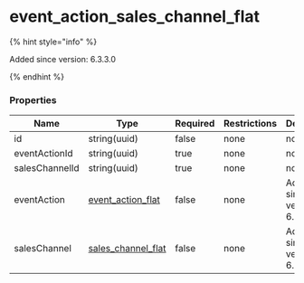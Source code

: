
# event_action_sales_channel_flat

{% hint style="info" %}

Added since version: 6.3.3.0

{% endhint %}

### Properties

|Name|Type|Required|Restrictions|Description|
|---|---|---|---|---|
|id|string(uuid)|false|none|none|
|eventActionId|string(uuid)|true|none|none|
|salesChannelId|string(uuid)|true|none|none|
|eventAction|[event_action_flat](/schema/event_action_flat)|false|none|Added since version: 6.0.0.0|
|salesChannel|[sales_channel_flat](/schema/sales_channel_flat)|false|none|Added since version: 6.0.0.0|

